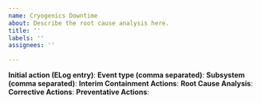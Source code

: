 ```yaml
---
name: Cryogenics Downtime
about: Describe the root cause analysis here.
title: ''
labels: ''
assignees: ''

---
```


**Initial action (ELog entry)**: 
**Event type (comma separated)**: 
**Subsystem (comma separated)**: 
**Interim Containment Actions**: 
**Root Cause Analysis**: 
**Corrective Actions**: 
**Preventative Actions**:
